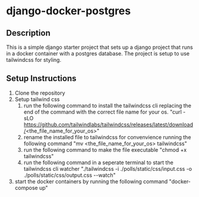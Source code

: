 # django-docker-postgres

## Description
This is a simple django starter project that sets up a django project that runs in a docker container with a postgres database. The project is setup to use tailwindcss for styling.

## Setup Instructions

1. Clone the repository
2. Setup tailwind css
    1. run the following command to install the tailwindcss cli replacing the end of the command with the correct file name for your os. "curl -sLO https://github.com/tailwindlabs/tailwindcss/releases/latest/download/<the_file_name_for_your_os>"
    2. rename the installed file to tailwindcss for convenvience running the following command "mv <the_file_name_for_your_os> tailwindcss"
    3. run the following command to make the file executable "chmod +x tailwindcss"
    4. run the following command in a seperate terminal to start the tailwindcss cli watcher "./tailwindcss -i ./polls/static/css/input.css -o ./polls/static/css/output.css --watch"
3. start the docker containers by running the following command "docker-compose up"

